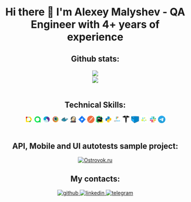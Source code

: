 <div align="center">
<h1 style="border-bottom: none;">Hi there 👋 I'm Alexey Malyshev - QA Engineer with 4+ years of experience</h1>
</div>

<h2 style="border-bottom: none;" align="center">Github stats:</h2>
<div align="center">
<a href="https://github-readme-stats.vercel.app/api?username=sterphius">
  <img align="center" src="https://github-readme-stats.vercel.app/api?username=sterphius&show_icons=true&count_private=true&theme=vision-friendly-dark&hide_title=true&card_width=445" />
</a>
</br>
<a href="https://github-readme-stats.vercel.app/api/top-langs/?username=sterphius">
  <img align="center" src="https://github-readme-stats.vercel.app/api/top-langs/?username=sterphius&theme=vision-friendly-dark&layout=compact&hide_title=true&card_width=445&hide=javascript,css,html&langs_count=10" />
</a>
</div>
</br>
<div align="center">
  <h2 style="border-bottom: none;" align="center">Technical Skills:</h2>
  <img width="4%" title="Allure" src="logo/Allure.svg">
  <img width="4%" title="Allure TestOps" src="logo/Allure_TO.svg">
  <img width="4%" title="Appium" src="logo/appium.svg">
  <img width="4%" title="Browserstack" src="logo/browserstack.svg">
  <img width="4%" title="Docker" src="logo/docker.svg">
  <img width="4%" title="Jenkins" src="logo/jenkins.png">
  <img width="4%" title="Jira" src="logo/jira.svg">
  <img width="4%" title="Postman" src="logo/postman.png">
  <img width="4%" title="PyCharm" src="logo/pycharm.png">
  <img width="4%" title="Python" src="logo/python.svg">
  <img width="4%" title="pytest" src="logo/pytest.png">
  <img width="4%" title="Requests" src="logo/request.png">
  <img width="4%" title="Selenoid" src="logo/selenoid.png">
  <img width="4%" title="Selene" src="logo/selene.png">
  <img width="4%" title="Slack" src="logo/slack.svg">
  <img width="4%" title="Telegram" src="logo/telegram.svg">
</div>
<br>

<div align="center">
  <h2 style="border-bottom: none;" align="center">API, Mobile and UI autotests sample project:</h2>
<!-- </br> -->
<a target="_blank" href="https://github.com/Sterphius/ostrovok_tests"><img title="Ostrovok.ru" src="https://st.worldota.net/master/61a4598-454bfe1/img/svg/brand-logo/ostrovok.svg"></a>
</div>
<div align="center">
<h2 style="border-bottom: none;">My contacts:</h2>
<a href="https://github.com/Sterphius" target="_blank">
<img src=https://img.shields.io/badge/github-%2324292e.svg?&style=for-the-badge&logo=github&logoColor=white alt=github style="margin-bottom: 5px;" />
</a>
<a href="https://www.linkedin.com/in/sterphius/" target="_blank">
<img src=https://img.shields.io/badge/linkedin-%231E77B5.svg?&style=for-the-badge&logo=linkedin&logoColor=white alt=linkedin style="margin-bottom: 5px;" />
</a>
<a href="https://t.me/sterphius" target="_blank">
<img src=https://img.shields.io/badge/Telegram-%232CA5E0?style=for-the-badge&logo=telegram&logoColor=white alt=telegram style="margin-bottom: 5px;" />
</a>
</div>  
